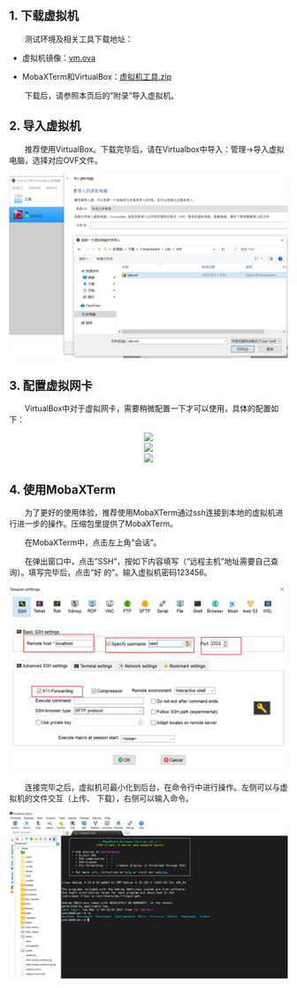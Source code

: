 ## 1. 下载虚拟机

&emsp;&emsp;测试环境及相关工具下载地址：

- 虚拟机镜像：<a href="https://otuyernchr.feishu.cn/file/boxcnrClUmwkmCZz5JbPsf7QnCb" target="_blank">vm.ova</a>

- MobaXTerm和VirtualBox：<a href="https://otuyernchr.feishu.cn/file/boxcnTjEReejhlrl0DlCte1Lrrf" target="_blank">虚拟机工具.zip</a>

&emsp;&emsp;下载后，请参照本页后的“附录”导入虚拟机。


## 2. 导入虚拟机

&emsp;&emsp;推荐使用VirtualBox。下载完毕后，请在Virtualbox中导入：管理->导入虚拟电脑，选择对应OVF文件。

![image-20210704155051556](assets/vm-1.png)

## 3. 配置虚拟网卡

&emsp;&emsp;VirtualBox中对于虚拟网卡，需要稍微配置一下才可以使用，具体的配置如下：

<center><img src = "../assets/vm-2.png" width = 550></center>

<center><img src = "../assets/vm-3.png" width = 700></center>

<center><img src = "../assets/vm-4.png" width = 700></center>

## 4. 使用MobaXTerm

&emsp;&emsp;为了更好的使用体验，推荐使用MobaXTerm通过ssh连接到本地的虚拟机进行进一步的操作。压缩包里提供了MobaXTerm。

&emsp;&emsp;在MobaXTerm中，点击左上角“会话”。

&emsp;&emsp;在弹出窗口中，点击”SSH“，按如下内容填写（“远程主机”地址需要自己查询）。填写完毕后，点击“好 的”。输入虚拟机密码123456。

![image-20210704155500960](assets/vm-5.png)

&emsp;&emsp;连接完毕之后，虚拟机可最小化到后台，在命令行中进行操作。左侧可以与虚拟机的文件交互（上传、 下载），右侧可以输入命令。

![image-20210704155702840](assets/vm-6.png)
